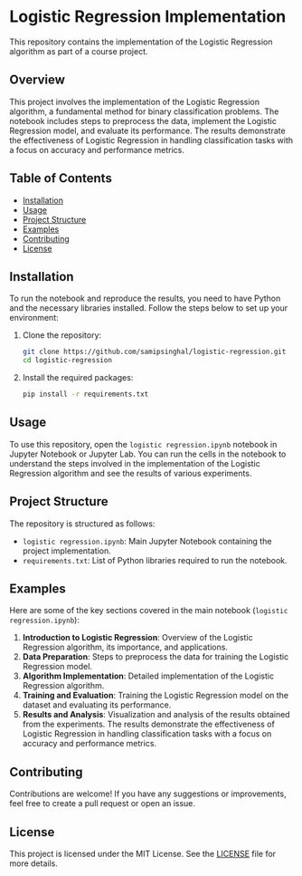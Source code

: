 # Logistic Regression Implementation

This repository contains the implementation of the Logistic Regression algorithm as part of a course project.

## Overview

This project involves the implementation of the Logistic Regression algorithm, a fundamental method for binary classification problems. The notebook includes steps to preprocess the data, implement the Logistic Regression model, and evaluate its performance. The results demonstrate the effectiveness of Logistic Regression in handling classification tasks with a focus on accuracy and performance metrics.

## Table of Contents

- [Installation](#installation)
- [Usage](#usage)
- [Project Structure](#project-structure)
- [Examples](#examples)
- [Contributing](#contributing)
- [License](#license)

## Installation

To run the notebook and reproduce the results, you need to have Python and the necessary libraries installed. Follow the steps below to set up your environment:

1. Clone the repository:
    ```sh
    git clone https://github.com/samipsinghal/logistic-regression.git
    cd logistic-regression
    ```

2. Install the required packages:
    ```sh
    pip install -r requirements.txt
    ```

## Usage

To use this repository, open the `logistic regression.ipynb` notebook in Jupyter Notebook or Jupyter Lab. You can run the cells in the notebook to understand the steps involved in the implementation of the Logistic Regression algorithm and see the results of various experiments.

## Project Structure

The repository is structured as follows:

- `logistic regression.ipynb`: Main Jupyter Notebook containing the project implementation.
- `requirements.txt`: List of Python libraries required to run the notebook.

## Examples

Here are some of the key sections covered in the main notebook (`logistic regression.ipynb`):

1. **Introduction to Logistic Regression**: Overview of the Logistic Regression algorithm, its importance, and applications.
2. **Data Preparation**: Steps to preprocess the data for training the Logistic Regression model.
3. **Algorithm Implementation**: Detailed implementation of the Logistic Regression algorithm.
4. **Training and Evaluation**: Training the Logistic Regression model on the dataset and evaluating its performance.
5. **Results and Analysis**: Visualization and analysis of the results obtained from the experiments. The results demonstrate the effectiveness of Logistic Regression in handling classification tasks with a focus on accuracy and performance metrics.

## Contributing

Contributions are welcome! If you have any suggestions or improvements, feel free to create a pull request or open an issue.

## License

This project is licensed under the MIT License. See the [LICENSE](LICENSE) file for more details.
